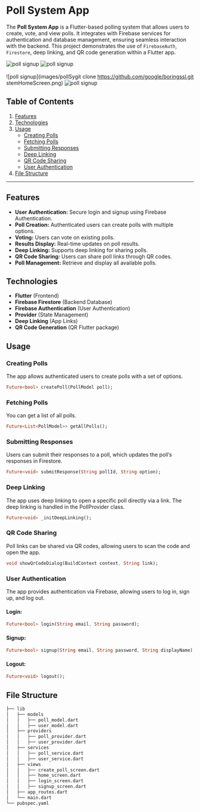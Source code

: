 # Poll System App

The **Poll System App** is a Flutter-based polling system that allows users to create, vote, and view polls. It integrates with Firebase services for authentication and database management, ensuring seamless interaction with the backend. This project demonstrates the use of `FirebaseAuth`, `Firestore`, deep linking, and QR code generation within a Flutter app.

![poll signup](images/pollSystemSignupScreen.png)
![poll signup](images/pollSystemLoginScreen.png)<br><br>
![poll signup](images/pollSygit clone https://github.com/google/boringssl.git
stemHomeScreen.png)
![poll signup](images/pollSystemCreateScreen.png)

## Table of Contents

1. [Features](#features)
2. [Technologies](#technologies)
3. [Usage](#usage)
   - [Creating Polls](#creating-polls)
   - [Fetching Polls](#fetching-polls)
   - [Submitting Responses](#submitting-responses)
   - [Deep Linking](#deep-linking)
   - [QR Code Sharing](#qr-code-sharing)
   - [User Authentication](#user-authentication)
4. [File Structure](#file-structure)

---

## Features

- **User Authentication:** Secure login and signup using Firebase Authentication.
- **Poll Creation:** Authenticated users can create polls with multiple options.
- **Voting:** Users can vote on existing polls.
- **Results Display:** Real-time updates on poll results.
- **Deep Linking:** Supports deep linking for sharing polls.
- **QR Code Sharing:** Users can share poll links through QR codes.
- **Poll Management:** Retrieve and display all available polls.

## Technologies

- **Flutter** (Frontend)
- **Firebase Firestore** (Backend Database)
- **Firebase Authentication** (User Authentication)
- **Provider** (State Management)
- **Deep Linking** (App Links)
- **QR Code Generation** (QR Flutter package)
    
## Usage

### Creating Polls

The app allows authenticated users to create polls with a set of options.

```dart
Future<bool> createPoll(PollModel poll);
```

### Fetching Polls

You can get a list of all polls.

```dart
Future<List<PollModel>> getAllPolls();
```

### Submitting Responses

Users can submit their responses to a poll, which updates the poll’s responses in Firestore.

```dart
Future<void> submitResponse(String pollId, String option);
```

### Deep Linking

The app uses deep linking to open a specific poll directly via a link. The deep linking is handled in the PollProvider class.

```dart
Future<void> _initDeepLinking();
```

### QR Code Sharing

Poll links can be shared via QR codes, allowing users to scan the code and open the app.

```dart
void showQrCodeDialog(BuildContext context, String link);
```
### User Authentication

The app provides authentication via Firebase, allowing users to log in, sign up, and log out.

#### Login:

```dart
Future<bool> login(String email, String password);
```

#### Signup:

```dart
Future<bool> signup(String email, String password, String displayName);
```

#### Logout:

```dart
Future<void> logout();
```

## File Structure
```bash
├── lib
│   ├── models
│   │   ├── poll_model.dart         
│   │   ├── user_model.dart        
│   ├── providers
│   │   ├── poll_provider.dart     
│   │   ├── user_provider.dart     
│   ├── services
│   │   ├── poll_service.dart      
│   │   ├── user_service.dart       
│   ├── views
│   │   ├── create_poll_screen.dart 
│   │   ├── home_screen.dart       
│   │   ├── login_screen.dart      
│   │   ├── signup_screen.dart      
│   ├── app_routes.dart            
│   └── main.dart                   
└── pubspec.yaml
```
